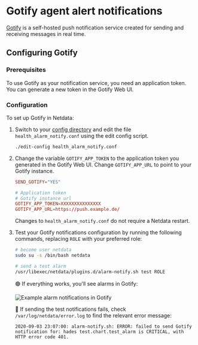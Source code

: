 <!--
title: "Gotify agent alert notifications"
description: "Send alerts to your Gotify instance when an alert gets triggered in Netdata."
sidebar_label: "Gotify"
custom_edit_url: https://github.com/netdata/netdata/edit/master/health/notifications/gotify/README.md
learn_status: "Published"
learn_topic_type: "Tasks"
learn_rel_path: "Integrations/Notify/Agent alert notifications"
learn_autogeneration_metadata: "{'part_of_cloud': False, 'part_of_agent': True}"
-->

# Gotify agent alert notifications

[Gotify](https://gotify.net/) is a self-hosted push notification service created for sending and receiving messages in real time.

## Configuring Gotify

### Prerequisites

To use Gotify as your notification service, you need an application token. 
You can generate a new token in the Gotify Web UI. 

### Configuration

To set up Gotify in Netdata: 

1. Switch to your [config
directory](https://github.com/netdata/netdata/blob/master/docs/configure/nodes.md) and edit the file `health_alarm_notify.conf` using the edit config script.
 
   ```bash
   ./edit-config health_alarm_notify.conf
   ```

2. Change the variable `GOTIFY_APP_TOKEN` to the application token you generated in the Gotify Web UI. Change
`GOTIFY_APP_URL` to point to your Gotify instance.

   ```conf
   SEND_GOTIFY="YES"

   # Application token
   # Gotify instance url
   GOTIFY_APP_TOKEN=XXXXXXXXXXXXXXX
   GOTIFY_APP_URL=https://push.example.de/
   ```

   Changes to `health_alarm_notify.conf` do not require a Netdata restart. 
   
3. Test your Gotify notifications configuration by running the following commands, replacing `ROLE` with your preferred role:

   ```sh
   # become user netdata
   sudo su -s /bin/bash netdata

   # send a test alarm
   /usr/libexec/netdata/plugins.d/alarm-notify.sh test ROLE
   ```

   🟢 If everything works, you'll see alarms in Gotify:

   ![Example alarm notifications in Gotify](https://user-images.githubusercontent.com/103264516/162509205-1e88e5d9-96b6-4f7f-9426-182776158128.png)

   🔴 If sending the test notifications fails, check `/var/log/netdata/error.log` to find the relevant error message:

   ```log 
   2020-09-03 23:07:00: alarm-notify.sh: ERROR: failed to send Gotify notification for: hades test.chart.test_alarm is CRITICAL, with HTTP error code 401.
   ```
